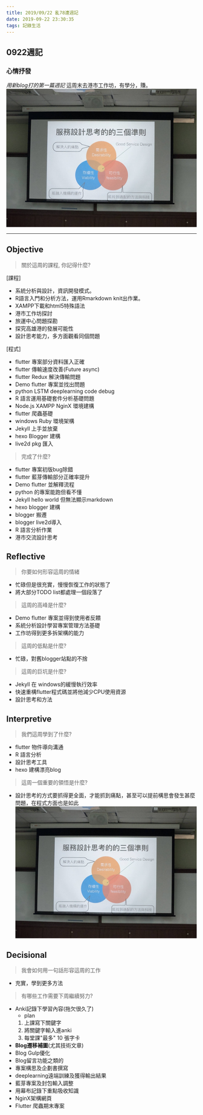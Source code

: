 ```yaml
---
title: 2019/09/22 亂78遭週記
date: 2019-09-22 23:30:35
tags: 記錄生活
---
```

## **0922週記**

### 心情抒發
*用新blog打的第一篇週記*
這周末去港市工作坊，有學分，賺。
![工作坊](https://raw.githubusercontent.com/kidneyweakx/img-host/image/image/20190922-02.jpg)

---

## **Objective**

> 關於這周的課程, 你記得什麼?

[課程]
- 系統分析與設計，資訊開發模式。
- R語言入門和分析方法，運用Rmarkdown knit出作業。
- XAMPP下載和html5特殊語法
- 港市工作坊探討
- 旅運中心問題探勘
- 探究高雄港的發展可能性
- 設計思考能力，多方面觀看同個問題

[程式]
- flutter 專案部分資料匯入正確
- flutter 傳輸速度改善(Future async)
- flutter Redux 解決傳輸問題
- Demo flutter 專案並找出問題
- python LSTM deeplearning code debug
- R 語言運用基礎套件分析基礎問題
- Node.js XAMPP NginX 環境建構
- flutter 爬蟲基礎
- windows Ruby 環境架構
- Jekyll 上手並放棄
- hexo Blogger 建構
- live2d pkg 匯入

> 完成了什麼?

- flutter 專案初版bug除錯
- flutter 藍芽傳輸部分正確率提升
- Demo flutter 並解釋流程
- python 的專案能跑但看不懂
- Jekyll hello world 但無法顯示markdown
- hexo blogger 建構
- blogger 搬遷
- blogger live2d導入
- R 語言分析作業
- 港市交流設計思考


## **Reflective**

> 你要如何形容這周的情緒

* 忙碌但是很充實，慢慢恢復工作的狀態了
* 將大部分TODO list都處理一個段落了

> 這周的高峰是什麼?

* Demo flutter 專案並得到使用者反饋
* 系統分析設計學習專案管理方法基礎
* 工作坊得到更多拆架構的能力

> 這周的低點是什麼?

* 忙碌，對舊blogger站點的不捨

> 這周的巨坑是什麼?

* Jekyll 在 windows的緩慢執行效率
* 快速重構flutter程式碼並將他減少CPU使用資源
* 設計思考和方法

## **Interpretive**

> 我們這周學到了什麼?

- flutter 物件導向溝通
- R 語言分析
- 設計思考工具
- hexo 建構漂亮blog


>這周一個重要的領悟是什麼?

* 設計思考的方式要抓得更全面，才能抓到痛點，甚至可以提前構思會發生甚麼問題，在程式方面也是如此
![設計思考原則](https://raw.githubusercontent.com/kidneyweakx/img-host/image/image/20190922-02.jpg)

## **Decisional**

> 我會如何用一句話形容這周的工作

* 充實，學到更多方法

> 有哪些工作需要下周繼續努力?

- Anki記錄下學習內容(拖欠很久了)
    - plan
    1. 上課寫下關鍵字
    2. 將關鍵字輸入進anki
    3. 每堂課"最多" 10 張字卡
- **Blog遷移補圖**(尤其技術文章)
- Blog Gulp優化
- Blog留言功能之類的
- 專案構思及企劃書撰寫
- deeplearning遠端訓練及獲得輸出結果
- 藍芽專案及封包輸入調整
- 用幕布記錄下重點吸收知識
- NginX架構網頁
- Flutter 爬蟲期末專案

